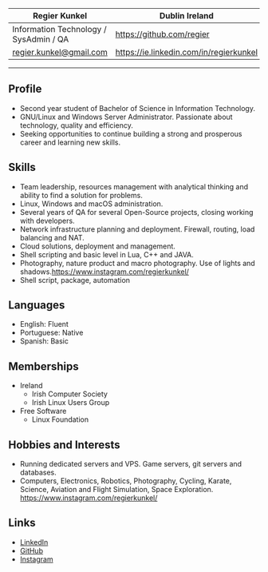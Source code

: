 Regier Kunkel | Dublin Ireland
--------------|---------------
Information Technology / SysAdmin / QA | https://github.com/regier
regier.kunkel@gmail.com | https://ie.linkedin.com/in/regierkunkel
---
## Profile
* Second year student of Bachelor of Science in Information Technology.
* GNU/Linux and Windows Server Administrator. Passionate about
technology, quality and efficiency.
* Seeking opportunities to continue building a strong and prosperous
career and learning new skills.
## Skills
* Team leadership, resources management with analytical thinking and
ability to find a solution for problems.
* Linux, Windows and macOS administration.
* Several years of QA for several Open-Source projects, closing working
with developers.
* Network infrastructure planning and deployment. Firewall, routing, load
balancing and NAT.
* Cloud solutions, deployment and management.
* Shell scripting and basic level in Lua, C++ and JAVA.
* Photography, nature product and macro photography. Use of lights and
shadows.https://www.instagram.com/regierkunkel/
* Shell script, package, automation
## Languages
* English: Fluent
* Portuguese: Native
* Spanish: Basic
## Memberships
* Ireland
  * Irish Computer Society
  * Irish Linux Users Group
* Free Software
  * Linux Foundation
## Hobbies and Interests
* Running dedicated servers and VPS. Game servers, git servers and
databases.
* Computers, Electronics, Robotics, Photography, Cycling, Karate, Science,
Aviation and Flight Simulation, Space Exploration.
https://www.instagram.com/regierkunkel/
## Links
* [LinkedIn](https://www.linkedin.com/in/regierkunkel)
* [GitHub](https://github.com/regier)
* [Instagram](https://www.instagram.com/regierkunkel/)
